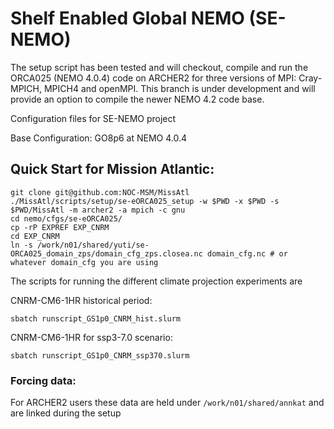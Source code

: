 # Shelf Enabled Global NEMO (SE-NEMO)

The setup script has been tested and will checkout, compile and run the ORCA025 (NEMO 4.0.4) code on ARCHER2 for three versions of MPI: Cray-MPICH, MPICH4 and openMPI. This branch is under development and will provide an option to compile the newer NEMO 4.2 code base.

Configuration files for SE-NEMO project

Base Configuration: GO8p6 at NEMO 4.0.4

## Quick Start for Mission Atlantic:

```
git clone git@github.com:NOC-MSM/MissAtl
./MissAtl/scripts/setup/se-eORCA025_setup -w $PWD -x $PWD -s $PWD/MissAtl -m archer2 -a mpich -c gnu
cd nemo/cfgs/se-eORCA025/
cp -rP EXPREF EXP_CNRM
cd EXP_CNRM
ln -s /work/n01/shared/yuti/se-ORCA025_domain_zps/domain_cfg_zps.closea.nc domain_cfg.nc # or whatever domain_cfg you are using
```
The scripts for running the different climate projection experiments are

CNRM-CM6-1HR historical period:
```
sbatch runscript_GS1p0_CNRM_hist.slurm
```
CNRM-CM6-1HR for ssp3-7.0 scenario:
```
sbatch runscript_GS1p0_CNRM_ssp370.slurm
```

### Forcing data:

For ARCHER2 users these data are held under `/work/n01/shared/annkat` and are linked during the setup

